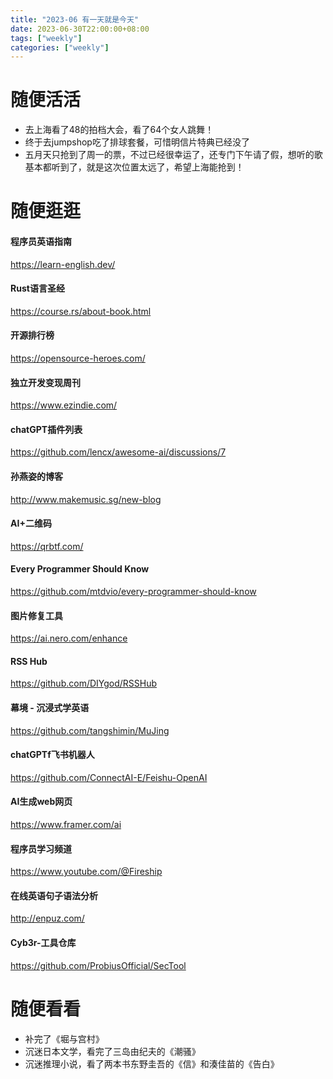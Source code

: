 ```yaml
---
title: "2023-06 有一天就是今天"
date: 2023-06-30T22:00:00+08:00
tags: ["weekly"]
categories: ["weekly"]
---
```

# 随便活活

- 去上海看了48的拍档大会，看了64个女人跳舞！
- 终于去jumpshop吃了排球套餐，可惜明信片特典已经没了
- 五月天只抢到了周一的票，不过已经很幸运了，还专门下午请了假，想听的歌基本都听到了，就是这次位置太远了，希望上海能抢到！

# 随便逛逛

#### 程序员英语指南 
https://learn-english.dev/

#### Rust语言圣经
https://course.rs/about-book.html

#### 开源排行榜 
https://opensource-heroes.com/

#### 独立开发变现周刊
https://www.ezindie.com/

#### chatGPT插件列表
https://github.com/lencx/awesome-ai/discussions/7

#### 孙燕姿的博客
http://www.makemusic.sg/new-blog

#### AI+二维码
https://qrbtf.com/

#### Every Programmer Should Know
https://github.com/mtdvio/every-programmer-should-know

#### 图片修复工具
https://ai.nero.com/enhance

#### RSS Hub
https://github.com/DIYgod/RSSHub

#### 幕境 - 沉浸式学英语
https://github.com/tangshimin/MuJing

#### chatGPTf飞书机器人
https://github.com/ConnectAI-E/Feishu-OpenAI

#### AI生成web网页
https://www.framer.com/ai

#### 程序员学习频道
https://www.youtube.com/@Fireship

#### 在线英语句子语法分析
http://enpuz.com/

#### Cyb3r-工具仓库
https://github.com/ProbiusOfficial/SecTool

# 随便看看

- 补完了《堀与宫村》
- 沉迷日本文学，看完了三岛由纪夫的《潮骚》
- 沉迷推理小说，看了两本书东野圭吾的《信》和湊佳苗的《告白》